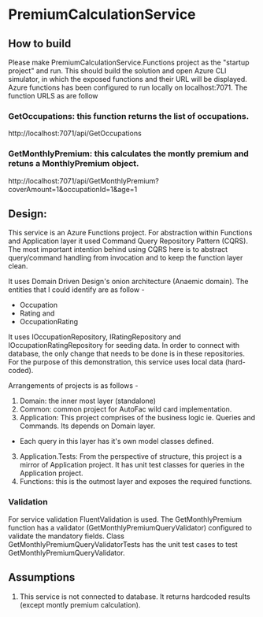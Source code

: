 # PremiumCalculationService

## How to build
Please make PremiumCalculationService.Functions project as the "startup project" and run. This should build the solution and open Azure CLI simulator, in which the exposed functions and their URL will be displayed. Azure functions has been configured to run locally on localhost:7071. The function URLS as are follow

### GetOccupations: this function returns the list of occupations.
http://localhost:7071/api/GetOccupations

### GetMonthlyPremium: this calculates the montly premium and retuns a MonthlyPremium object.
http://localhost:7071/api/GetMonthlyPremium?coverAmount=1&occupationId=1&age=1

## Design:
This service is an Azure Functions project. For abstraction within Functions and Application layer it used Command Query Repository Pattern (CQRS). The most important intention behind using CQRS here is to abstract query/command handling from invocation and to keep the function layer clean.

It uses Domain Driven Design's onion architecture (Anaemic domain).
The entities that I could identify are as follow -
  - Occupation
  - Rating and
  - OccupationRating
  
It uses IOccupationRepository, IRatingRepository and IOccupationRatingRepository for seeding data. In order to connect with database, the only change that needs to be done is in these repositories. For the purpose of this demonstration, this service uses local data (hard-coded).

Arrangements of projects is as follows -

1) Domain: the inner most layer (standalone)
1) Common: common project for AutoFac wild card implementation.
2) Application: This project comprises of the business logic ie. Queries and Commands. Its depends on Domain layer.
  - Each query in this layer has it's own model classes defined.
3) Application.Tests: From the perspective of structure, this project is a mirror of Application project. It has unit test classes for queries in the Application project.
4) Functions: this is the outmost layer and exposes the required functions.

### Validation
For service validation FluentValidation is used. The GetMonthlyPremium function has a validator (GetMonthlyPremiumQueryValidator) configured to validate the mandatory fields.
Class GetMonthlyPremiumQueryValidatorTests has the unit test cases to test GetMonthlyPremiumQueryValidator.

## Assumptions
1) This service is not connected to database. It returns hardcoded results (except montly premium calculation).

